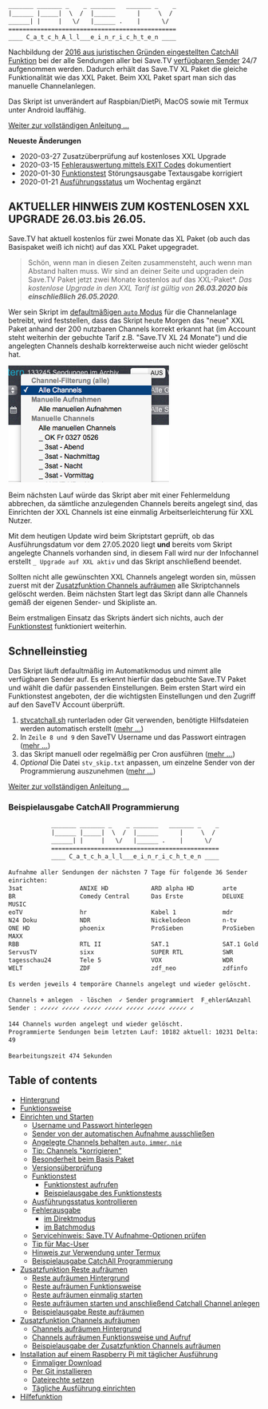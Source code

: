     _______ _______ _    _ _______   _______ _    _
    |______ |_____|  \  /  |______      |     \  /
    ______| |     |   \/   |______ .    |      \/  
    ===============================================
    ____ C_a_t_c_h_A_l_l___e_i_n_r_i_c_h_t_e_n ____

Nachbildung der [2016 aus juristischen Gründen eingestellten CatchAll Funktion](https://tv-forum.info/viewtopic.php?f=33&t=619) bei der alle Sendungen aller bei Save.TV [verfügbaren Sender](https://hilfe.save.tv/Knowledgebase/50080/Senderliste) 24/7 aufgenommen werden. Dadurch erhält das Save.TV XL Paket die gleiche Funktionalität wie das XXL Paket. Beim XXL Paket spart man sich das manuelle Channelanlegen.

Das Skript ist unverändert auf Raspbian/DietPi, MacOS sowie mit Termux unter Android lauffähig.  

[Weiter zur vollständigen Anleitung ...](README-ext.md#table-of-contents)

**Neueste Änderungen**

  * 2020-03-27 Zusatzüberprüfung auf kostenloses XXL Upgrade	
  * 2020-03-15 [Fehlerauswertung mittels EXIT Codes](README-ext.md#im-batchmodus) dokumentiert
  * 2020-01-30 [Funktionstest](README-ext.md#funktionstest) Störungsausgabe Textausgabe korrigiert
  * 2020-01-21 [Ausführungsstatus](README-ext.md#ausf%C3%BChrungsstatus-kontrollieren) um Wochentag ergänzt 

## AKTUELLER HINWEIS ZUM KOSTENLOSEN XXL UPGRADE 26.03.bis 26.05.
Save.TV hat aktuell kostenlos für zwei Monate das XL Paket (ob auch das Basispaket weiß ich nicht) auf das XXL Paket upgegradet.


> Schön, wenn man in diesen Zeiten zusammensteht, auch wenn man Abstand halten muss. Wir sind an deiner Seite und upgraden dein Save.TV Paket jetzt zwei Monate kostenlos auf das XXL-Paket*.
> _Das kostenlose Upgrade in den XXL Tarif ist gültig von **26.03.2020 bis einschließlich 26.05.2020**._


Wer sein Skript im [defaultmäßigen `auto` Modus](README-ext.md#angelegte-channels-behalten-auto-immer-nie) für die Channelanlage betreibt, wird feststellen, dass das Skript heute Morgen das "neue" XXL Paket anhand der 200 nutzbaren Channels korrekt erkannt hat (im Account steht weiterhin der gebuchte Tarif z.B. "Save.TV XL 24 Monate") und die angelegten Channels deshalb korrekterweise auch nicht wieder gelöscht hat. 

![Screenshot Channels](img-fuer-readme/cor_info_2.png)

Beim nächsten Lauf würde das Skript aber mit einer Fehlermeldung abbrechen, da sämtliche anzulegenden Channels bereits angelegt sind, das Einrichten der XXL Channels ist eine einmalig Arbeitserleichterung für XXL Nutzer.

Mit dem heutigen Update wird beim Skriptstart geprüft, ob das Ausführungsdatum vor dem 27.05.2020 liegt **und** bereits vom Skript angelegte Channels vorhanden sind, in diesem Fall wird nur der Infochannel erstellt `_ Upgrade auf XXL aktiv` und das Skript anschließend beendet.

Sollten nicht alle gewünschten XXL Channels angelegt worden sin, müssen zuerst mit der [Zusatzfunktion Channels aufräumen](README-ext.md#zusatzfunktion-channels-aufr%C3%A4umen) alle Skriptchannels gelöscht werden. Beim nächsten Start legt das Skript dann alle Channels gemäß der eigenen Sender- und Skipliste an.

Beim erstmaligen Einsatz das Skripts ändert sich nichts, auch der [Funktionstest](README-ext.md#funktionstest) funktioniert weiterhin.

## Schnelleinstieg
Das Skript läuft defaultmäßig im Automatikmodus und nimmt alle verfügbaren Sender auf. Es erkennt hierfür das gebuchte Save.TV Paket und wählt die dafür passenden Einstellungen. Beim ersten Start wird ein Funktionstest angeboten, der die wichtigsten Einstellungen und den Zugriff auf den SaveTV Account überprüft.
1. [stvcatchall.sh](https://raw.githubusercontent.com/einstweilen/stv-catchall/master/stvcatchall.sh) runterladen oder Git verwenden, benötigte Hilfsdateien werden automatisch erstellt ([mehr …](README-ext.md#einmaliger-download))
2. In `Zeile 8 und 9` den SaveTV Username und das Passwort eintragen ([mehr …](README-ext.md#username-und-passwort-hinterlegen))
3. das Skript manuell oder regelmäßig per Cron ausführen ([mehr …](README-ext.md#t%C3%A4gliche-ausf%C3%BChrung-einrichten))
4. *Optional* Die Datei `stv_skip.txt` anpassen, um einzelne Sender von der Programmierung auszunehmen ([mehr …](README-ext.md#sender-von-der-automatischen-aufnahme-ausschlie%C3%9Fen))

[Weiter zur vollständigen Anleitung ...](README-ext.md#table-of-contents)

### Beispielausgabe CatchAll Programmierung
                _______ _______ _    _ _______   _______ _    _
                |______ |_____|  \  /  |______      |     \  /
                ______| |     |   \/   |______ .    |      \/ 
                ===============================================
                ____ C_a_t_c_h_a_l_l___e_i_n_r_i_c_h_t_e_n ____
		
	Aufnahme aller Sendungen der nächsten 7 Tage für folgende 36 Sender einrichten:
	3sat                ANIXE HD            ARD alpha HD        arte               
	BR                  Comedy Central      Das Erste           DELUXE MUSIC       
	eoTV                hr                  Kabel 1             mdr                
	N24 Doku            NDR                 Nickelodeon         n-tv               
	ONE HD              phoenix             ProSieben           ProSieben MAXX     
	RBB                 RTL II              SAT.1               SAT.1 Gold         
	ServusTV            sixx                SUPER RTL           SWR                
	tagesschau24        Tele 5              VOX                 WDR                
	WELT                ZDF                 zdf_neo             zdfinfo            
                                                                               
	Es werden jeweils 4 temporäre Channels angelegt und wieder gelöscht.
    
    Channels + anlegen  - löschen  ✓ Sender programmiert  F_ehler&Anzahl
    Sender : ✓✓✓✓✓ ✓✓✓✓✓ ✓✓✓✓✓ ✓✓✓✓✓ ✓✓✓✓✓ ✓✓✓✓✓ ✓✓✓✓✓ ✓ 

    144 Channels wurden angelegt und wieder gelöscht.
    Programmierte Sendungen beim letzten Lauf: 10182 aktuell: 10231 Delta: 49

    Bearbeitungszeit 474 Sekunden
## Table of contents
  * [Hintergrund](README-ext.md#hintergrund)
  * [Funktionsweise](README-ext.md#funktionsweise)
  * [Einrichten und Starten](README-ext.md#einrichten-und-starten)
    + [Username und Passwort hinterlegen](README-ext.md#username-und-passwort-hinterlegen)
    + [Sender von der automatischen Aufnahme ausschließen](README-ext.md#sender-von-der-automatischen-aufnahme-ausschlie%C3%9Fen)
    + [Angelegte Channels behalten `auto`, `immer`, `nie`](README-ext.md#angelegte-channels-behalten-auto-immer-nie)
    + [Tip: Channels "korrigieren"](README-ext.md#tip-channels-korrigieren)
    + [Besonderheit beim Basis Paket](README-ext.md#besonderheit-beim-basis-paket)
    + [Versionsüberprüfung](README-ext.md#Versions%C3%BCberpr%C3%BCfung)
    + [Funktionstest](README-ext.md#funktionstest)
        + [Funktionstest aufrufen](README-ext.md#funktionstest-aufrufen)
    	+ [Beispielausgabe des Funktionstests](README-ext.md#beispielausgabe-des-funktionstests)
    + [Ausführungsstatus kontrollieren](README-ext.md#ausf%C3%BChrungsstatus-kontrollieren)
    + [Fehlerausgabe](README-ext.md#fehler-w%C3%A4hrend-der-skriptausf%C3%BChrung)
        + [im Direktmodus](README-ext.md#im-direktmodus)
    	+ [im Batchmodus](README-ext.md#im-batchmodus)
    + [Servicehinweis: Save.TV Aufnahme-Optionen prüfen](README-ext.md#servicehinweis-savetv-aufnahme-optionen-pr%C3%BCfen)
    + [Tip für Mac-User](README-ext.md#tip-f%C3%BCr-mac-user)
    + [Hinweis zur Verwendung unter Termux](README-ext.md#hinweis-zur-verwendung-unter-termux)
    + [Beispielausgabe CatchAll Programmierung](README-ext.md#beispielausgabe-catchall-programmierung)
  * [Zusatzfunktion Reste aufräumen](README-ext.md#zusatzfunktion-reste-aufr%C3%A4umen)
    + [Reste aufräumen Hintergrund](README-ext.md#reste-aufr%C3%A4umen-hintergrund)
    + [Reste aufräumen Funktionsweise](README-ext.md#reste-aufr%C3%A4umen-funktionsweise)
    + [Reste aufräumen einmalig starten](README-ext.md#reste-aufr%C3%A4umen-einmalig-starten)
    + [Reste aufräumen starten und anschließend Catchall Channel anlegen](README-ext.md#reste-aufr%C3%A4umen-starten-und-anschlie%C3%9Fend-catchall-channel-anlegen)
    + [Beispielausgabe Reste aufräumen](README-ext.md#beispielausgabe-reste-aufr%C3%A4umen)
  * [Zusatzfunktion Channels aufräumen](README-ext.md#zusatzfunktion-channels-aufr%C3%A4umen)
    + [Channels aufräumen Hintergrund](README-ext.md#channels-aufr%C3%A4umen-hintergrund)
    + [Channels aufräumen Funktionsweise und Aufruf](README-ext.md#channels-aufr%C3%A4umen-funktionsweise-und-aufruf)
    + [Beispielausgabe der Zusatzfunktion Channels aufräumen](README-ext.md#beispielausgabe-der-zusatzfunktion-channels-aufr%C3%A4umen)
  * [Installation auf einem Raspberry Pi mit täglicher Ausführung](README-ext.md#installation-auf-einem-raspberry-pi-mit-t%C3%A4glicher-ausf%C3%BChrung)
    + [Einmaliger Download](README-ext.md#einmaliger-download)
    + [Per Git installieren](README-ext.md#per-git-installieren)
    + [Dateirechte setzen](README-ext.md#dateirechte-setzen)
    + [Tägliche Ausführung einrichten](README-ext.md#t%C3%A4gliche-ausf%C3%BChrung-einrichten)
  * [Hilfefunktion](README-ext.md#hilfefunktion)
